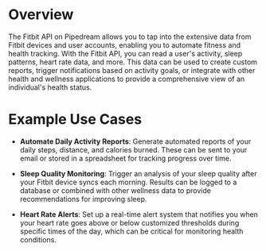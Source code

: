 # Overview

The Fitbit API on Pipedream allows you to tap into the extensive data from Fitbit devices and user accounts, enabling you to automate fitness and health tracking. With the Fitbit API, you can read a user's activity, sleep patterns, heart rate data, and more. This data can be used to create custom reports, trigger notifications based on activity goals, or integrate with other health and wellness applications to provide a comprehensive view of an individual's health status.

# Example Use Cases

- **Automate Daily Activity Reports**: Generate automated reports of your daily steps, distance, and calories burned. These can be sent to your email or stored in a spreadsheet for tracking progress over time.

- **Sleep Quality Monitoring**: Trigger an analysis of your sleep quality after your Fitbit device syncs each morning. Results can be logged to a database or combined with other wellness data to provide recommendations for improving sleep.

- **Heart Rate Alerts**: Set up a real-time alert system that notifies you when your heart rate goes above or below customized thresholds during specific times of the day, which can be critical for monitoring health conditions.
